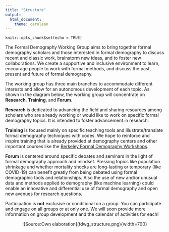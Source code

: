 ```yaml
---
title: "Structure"
output: 
  html_document:
    theme: cerulean
---
```


```{r setup, include=FALSE}
knitr::opts_chunk$set(echo = TRUE)
```



The Formal Demography Working Group aims to bring together formal demography scholars and those interested in formal demography to discuss recent and classic work, brainstorm new ideas, and to foster new collaborations. We create a supportive and inclusive environment to learn, encourage people to work with formal methods, and discuss the past, present and future of formal demography. 

The working group has three main branches to accommodate different interests and allow for an autonomous development of each topic. As shown in the diagram below, the working group will concentrate on **Research**, **Training**, and **Forum**.

**Research** is dedicated to advancing the field and sharing resources among scholars who are already working or would like to work on specific formal demography topics. It is intended to foster advancement in research.

**Training** is focused mainly on specific teaching tools and illustrate/translate formal demography techniques with codes. We hope to reinforce and inspire training that is already provided at demography centers and other important courses like the [Berkeley Formal Demography Workshops](https://populationsciences.berkeley.edu/population-center/annual-workshop-on-formal-demography/berkeley-formal-demography-workshop-2021/). 

**Forum** is centered around specific debates and seminars in the light of formal demography approach and mindset. Pressing topics like population shrinkage and whether mortality shocks are long-lasting or temporary (like COVID-19) can benefit greatly from being debated using formal demographic tools and relationships. Also the use of new and/or unusual data and methods applied to demography (like machine learning) could enable an innovative and differential use of formal demography and open new avenues for research questions.


Participation is **not** exclusive or conditional on a group. You can participate and engage on all groups or at only one. We will soon provide more information on group development and the calendar of activities for each!


<p align="center">
![Source:Own elaboration](fdwg_structure.png){width=700}
</p>


